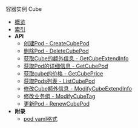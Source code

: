 <div class="sidebar_title ">容器实例 Cube</div>

- [概览](api/cube-api/README.md)
- [索引](api/cube-api/index.md)
- **API**
    - [创建Pod - CreateCubePod](api/cube-api/create_cube_pod)
    - [删除Pod - DeleteCubePod](api/cube-api/delete_cube_pod)
    - [获取Cube的额外信息 - GetCubeExtendInfo](api/cube-api/get_cube_extend_info)
    - [获取Pod的详细信息 - GetCubePod](api/cube-api/get_cube_pod)
    - [获取cube的价格 - GetCubePrice](api/cube-api/get_cube_price)
    - [获取Pods列表 - ListCubePod](api/cube-api/list_cube_pod)
    - [修改Cube额外信息 - ModifyCubeExtendInfo](api/cube-api/modify_cube_extend_info)
    - [修改业务组 - ModifyCubeTag](api/cube-api/modify_cube_tag)
    - [更新Pod - RenewCubePod](api/cube-api/renew_cube_pod)
- **附录**
  * [pod yaml格式](api/cube-api/pod_yaml)
